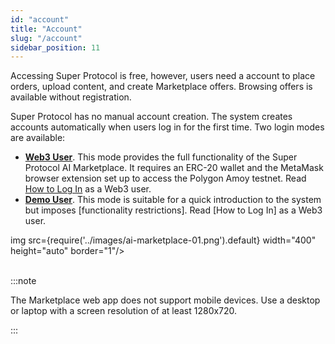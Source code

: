 ```yaml
---
id: "account"
title: "Account"
slug: "/account"
sidebar_position: 11
---
```


Accessing Super Protocol is free, however, users need a account to place orders, upload content, and create Marketplace offers. Browsing offers is available without registration.

Super Protocol has no manual account creation. The system creates accounts automatically when users log in for the first time. Two login modes are available:

- [**Web3 User**](/ai-marketplace/account/web3). This mode provides the full functionality of the Super Protocol AI Marketplace. It requires an ERC-20 wallet and the MetaMask browser extension set up to access the Polygon Amoy testnet. Read [How to Log In](/guides/guide-log-in) as a Web3 user.
- [**Demo User**](/ai-marketplace/account/demo). This mode is suitable for a quick introduction to the system but imposes [functionality restrictions]. Read [How to Log In] as a Web3 user.

img src={require('../images/ai-marketplace-01.png').default} width="400" height="auto" border="1"/>
<br/>
<br/>

:::note

The Marketplace web app does not support mobile devices. Use a desktop or laptop with a screen resolution of at least 1280x720.

:::
